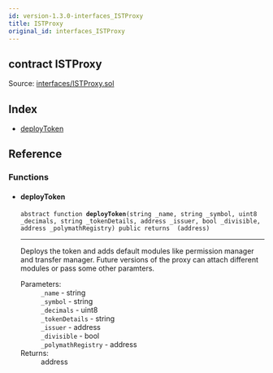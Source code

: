 ```yaml
---
id: version-1.3.0-interfaces_ISTProxy
title: ISTProxy
original_id: interfaces_ISTProxy
---
```


<div class="contract-doc"><div class="contract"><h2 class="contract-header"><span class="contract-kind">contract</span> ISTProxy</h2><div class="source">Source: <a href="git+https://github.com/PolymathNetwork/polymath-core/blob/v1.3.3/contracts/interfaces/ISTProxy.sol" target="_blank">interfaces/ISTProxy.sol</a></div></div><div class="index"><h2>Index</h2><ul><li><a href="interfaces_ISTProxy.html#deployToken">deployToken</a></li></ul></div><div class="reference"><h2>Reference</h2><div class="functions"><h3>Functions</h3><ul><li><div class="item function"><span id="deployToken" class="anchor-marker"></span><h4 class="name">deployToken</h4><div class="body"><code class="signature"><span>abstract </span>function <strong>deployToken</strong><span>(string _name, string _symbol, uint8 _decimals, string _tokenDetails, address _issuer, bool _divisible, address _polymathRegistry) </span><span>public </span><span>returns  (address) </span></code><hr/><div class="description"><p>Deploys the token and adds default modules like permission manager and transfer manager. Future versions of the proxy can attach different modules or pass some other paramters.</p></div><dl><dt><span class="label-parameters">Parameters:</span></dt><dd><div><code>_name</code> - string</div><div><code>_symbol</code> - string</div><div><code>_decimals</code> - uint8</div><div><code>_tokenDetails</code> - string</div><div><code>_issuer</code> - address</div><div><code>_divisible</code> - bool</div><div><code>_polymathRegistry</code> - address</div></dd><dt><span class="label-return">Returns:</span></dt><dd>address</dd></dl></div></div></li></ul></div></div></div>

